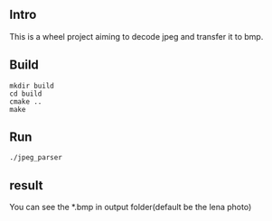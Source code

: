 ## Intro
This is a wheel project aiming to decode jpeg and transfer it to bmp.
## Build
```
mkdir build
cd build
cmake ..
make
```
## Run
```
./jpeg_parser
```
## result
You can see the *.bmp in output folder(default be the lena photo)
